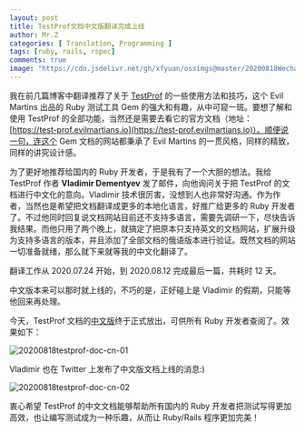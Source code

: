 ```yaml
---
layout: post
title: TestProf文档中文版翻译完成上线
author: Mr.Z
categories: [ Translation, Programming ]
tags: [ruby, rails, rspec]
comments: true
image: "https://cdn.jsdelivr.net/gh/xfyuan/ossimgs@master/20200818WechatIMG5.jpeg"
---
```


我在前几篇博客中翻译推荐了关于 [TestProf](https://test-prof.evilmartians.io/) 的一些使用方法和技巧，这个 Evil Martins 出品的 Ruby 测试工具 Gem 的强大和有趣，从中可窥一斑。要想了解和使用 TestProf 的全部功能，当然还是需要去看它的官方文档（地址：[https://test-prof.evilmartians.io](https://test-prof.evilmartians.io)）。顺便说一句，连这个 Gem 文档的网站都秉承了 Evil Martins 的一贯风格，同样的精致，同样的讲究设计感。

为了更好地推荐给国内的 Ruby 开发者，于是我有了一个大胆的想法。我给 TestProf 作者 **Vladimir Dementyev** 发了邮件，向他询问关于把 TestProf 的文档进行中文化的意向。Vladimir 技术很厉害，没想到人也非常好沟通。作为作者，当然也是希望把文档翻译成更多的本地化语言，好推广给更多的 Ruby 开发者了。不过他同时回复说文档网站目前还不支持多语言，需要先调研一下，尽快告诉我结果。而他只用了两个晚上，就搞定了把原本只支持英文的文档网站，扩展升级为支持多语言的版本，并且添加了全部文档的俄语版本进行验证。既然文档的网站一切准备就绪，那么就下来就等我的中文化翻译了。

翻译工作从 2020.07.24 开始，到 2020.08.12 完成最后一篇，共耗时 12 天。

中文版本来可以那时就上线的，不巧的是，正好碰上是 Vladimir 的假期，只能等他回来再处理。

今天，TestProf 文档的[中文版](https://test-prof.evilmartians.io/#/zh-cn/)终于正式放出，可供所有 Ruby 开发者查阅了。效果如下：

![20200818testprof-doc-cn-01](https://cdn.jsdelivr.net/gh/xfyuan/ossimgs@master/20200818testprof-doc-cn-01.jpg)

Vladimir 也在 Twitter 上发布了中文版文档上线的消息:)

![20200818testprof-doc-cn-02](https://cdn.jsdelivr.net/gh/xfyuan/ossimgs@master/20200818testprof-doc-cn-02.jpg)

衷心希望 TestProf 的中文文档能够帮助所有国内的 Ruby 开发者把测试写得更加高效，也让编写测试成为一种乐趣，从而让 Ruby/Rails 程序更加完美！
